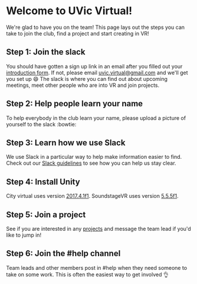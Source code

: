 # Welcome to UVic Virtual!
We're glad to have you on the team! This page lays out the steps you can take to join the club, find a project and start creating in VR!

## Step 1: Join the slack
You should have gotten a sign up link in an email after you filled out your [introduction form](https://uvicvirtual.ca/#join-us). If not, please email [uvic.virtual@gmail.com](mailto:uvic.virtual@gmail.com) and we'll get you set up :smile: The slack is where you can find out about upcoming meetings, meet other people who are into VR and join projects.

## Step 2: Help people learn your name
To help everybody in the club learn your name, please upload a picture of yourself to the slack :bowtie:

## Step 3: Learn how we use Slack
We use Slack in a particular way to help make information easier to find. Check out our [Slack guidelines](slack.md) to see how you can help us stay clear.

## Step 4: Install Unity
City virtual uses version [2017.4.1f1](https://unity3d.com/unity/qa/lts-releases?version=2017.4). SoundstageVR uses version [5.5.5f1](https://unity3d.com/get-unity/download/archive).

## Step 5: Join a project
See if you are interested in any [projects](projects.md) and message the team lead if you'd like to jump in!

## Step 6: Join the #help channel
Team leads and other members post in #help when they need someone to take on some work. This is often the easiest way to get involved :ok_hand:
